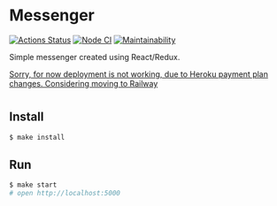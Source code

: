 # **Messenger**

[![Actions Status](https://github.com/kaamosdao/frontend-project-lvl4/workflows/hexlet-check/badge.svg)](https://github.com/kaamosdao/frontend-project-lvl4/actions)
[![Node CI](https://github.com/kaamosdao/frontend-project-lvl4/actions/workflows/nodejs.yml/badge.svg)](https://github.com/kaamosdao/frontend-project-lvl4/actions/workflows/nodejs.yml)
[![Maintainability](https://api.codeclimate.com/v1/badges/d96c4c68f624c1f7d6cf/maintainability)](https://codeclimate.com/github/kaamosdao/frontend-project-lvl4/maintainability)

Simple messenger created using React/Redux.

[Sorry, for now deployment is not working, due to Heroku payment plan changes. Considering moving to Railway](https://app--messenger.herokuapp.com/)

#
## Install

```sh
$ make install
```

## Run

```sh
$ make start
# open http://localhost:5000
```